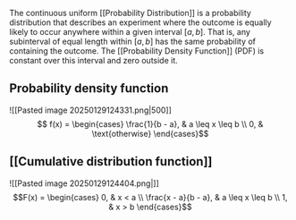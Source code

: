 The continuous uniform [[Probability Distribution]] is a probability distribution that describes an experiment where the outcome is equally likely to occur anywhere within a given interval $[a,b]$. That is, any subinterval of equal length within $[a,b]$ has the same probability of containing the outcome. The [[Probability Density Function]] (PDF) is constant over this interval and zero outside it.

## Probability density function

![[Pasted image 20250129124331.png|500]]
$$ f(x) = \begin{cases} \frac{1}{b - a}, & a \leq x \leq b \\ 0, & \text{otherwise} \end{cases}$$
## [[Cumulative distribution function]]
![[Pasted image 20250129124404.png|]]
$$F(x) = \begin{cases} 0, & x < a \\ \frac{x - a}{b - a}, & a \leq x \leq b \\ 1, & x > b \end{cases}$$